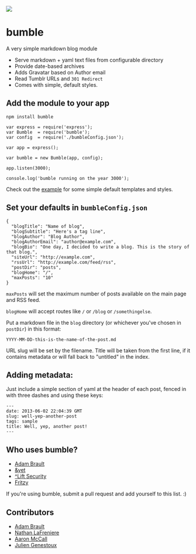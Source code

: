 ![](http://f.cl.ly/items/2P210d0M2B0v3Z3q1R03/bumble.jpg)

bumble
======
A very simple markdown blog module

- Serve markdown + yaml text files from configurable directory 
- Provide date-based archives
- Adds Gravatar based on Author email
- Read Tumblr URLs and ``301 Redirect``
- Comes with simple, default styles.

## Add the module to your app

```
npm install bumble
```

```
var express = require('express');
var Bumble  = require('bumble');
var config  = require('./bumbleConfig.json');

var app = express();

var bumble = new Bumble(app, config);

app.listen(3000);

console.log('bumble running on the year 3000');

```

Check out the [example](https://github.com/adambrault/bumble/tree/master/example) for some simple default templates and styles.


## Set your defaults in ``bumbleConfig.json``

```
{
  "blogTitle": "Name of blog",
  "blogSubtitle": "Here's a tag line",
  "blogAuthor": "Blog Author",
  "blogAuthorEmail": "author@example.com",
  "blogBio": "One day, I decided to write a blog. This is the story of that blog.",
  "siteUrl": "http://example.com",
  "rssUrl": "http://example.com/feed/rss",
  "postDir": "posts",
  "blogHome": "/",
  "maxPosts": "10"
}
```

``maxPosts`` will set the maximum number of posts available on the main page and RSS feed.

``blogHome`` will accept routes like ``/`` or ``/blog`` or ``/somethingelse``.

Put a markdown file in the ``blog`` directory (or whichever you've chosen in ``postDir``) in this format:

```
YYYY-MM-DD-this-is-the-name-of-the-post.md
```

URL slug will be set by the filename. Title will be taken from the first line, if it contains metadata or will fall back to "untitled" in the index.

## Adding metadata:

Just include a simple section of yaml at the header of each post, fenced in with three dashes and using these keys:
```
---
date: 2013-06-02 22:04:39 GMT
slug: well-yep-another-post
tags: sample
title: Well, yep, another post!
---
```

## Who uses bumble?
- [Adam Brault](http://adambrault.com)
- [&yet](http://blog.andyet.com)
- [^Lift Security](https://blog.liftsecurity.io/)
- [Fritzy](http://gists.fritzy.io/)

If you're using bumble, submit a pull request and add yourself to this list. :)


## Contributors
- [Adam Brault](http://twitter.com/adambrault)
- [Nathan LaFreniere](http://twitter.com/quitlahok)
- [Aaron McCall](http://twitter.com/aaronmccall)
- [Julien Genestoux](http://twitter.com/julien51)
